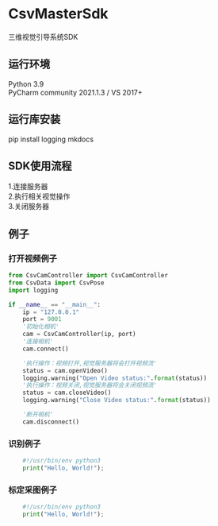 # CsvMasterSdk
三维视觉引导系统SDK

## 运行环境
Python 3.9 <br>
PyCharm community 2021.1.3 / VS 2017+ <br>

## 运行库安装
pip install logging mkdocs <br>

## SDK使用流程
1.连接服务器 <br>
2.执行相关视觉操作 <br>
3.关闭服务器 <br>


## 例子

### 打开视频例子
```python
from CsvCamController import CsvCamController
from CsvData import CsvPose
import logging

if __name__ == "__main__":
    ip = "127.0.0.1"
    port = 9001
    '初始化相机'
    cam = CsvCamController(ip, port)
    '连接相机'
    cam.connect()

    '执行操作：视频打开,视觉服务器将会打开视频流'
    status = cam.openVideo()
    logging.warning("Open Video status:".format(status))
    '执行操作：视频关闭,视觉服务器将会关闭视频流'
    status = cam.closeVideo()
    logging.warning("Close Video status:".format(status))

    '断开相机'
    cam.disconnect()
```


### 识别例子
```python
    #!/usr/bin/env python3
    print("Hello, World!");
```
### 标定采图例子
```python
    #!/usr/bin/env python3
    print("Hello, World!");
```
